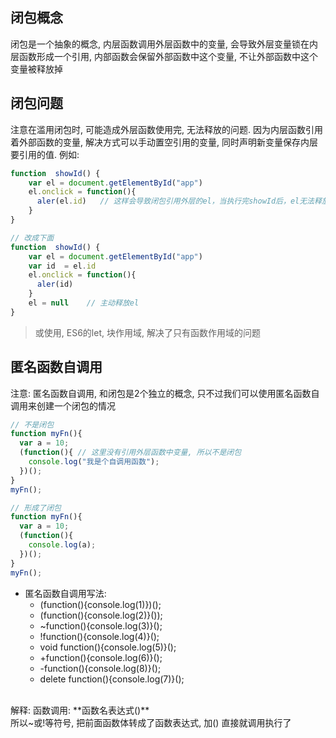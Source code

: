 ## 闭包概念
闭包是一个抽象的概念, 内层函数调用外层函数中的变量, 会导致外层变量锁在内层函数形成一个引用, 内部函数会保留外部函数中这个变量, 不让外部函数中这个变量被释放掉<br>
## 闭包问题
注意在滥用闭包时, 可能造成外层函数使用完, 无法释放的问题. 因为内层函数引用着外部函数的变量, 解决方式可以手动置空引用的变量, 同时声明新变量保存内层要引用的值.
例如:
``` js
function  showId() {
    var el = document.getElementById("app")
    el.onclick = function(){
      aler(el.id)   // 这样会导致闭包引用外层的el，当执行完showId后，el无法释放
    }
}

// 改成下面
function  showId() {
    var el = document.getElementById("app")
    var id  = el.id
    el.onclick = function(){
      aler(id)
    }
    el = null    // 主动释放el
}
```
> 或使用, ES6的let, 块作用域, 解决了只有函数作用域的问题
## 匿名函数自调用
注意: 匿名函数自调用, 和闭包是2个独立的概念, 只不过我们可以使用匿名函数自调用来创建一个闭包的情况
``` js
// 不是闭包
function myFn(){
  var a = 10;
  (function(){ // 这里没有引用外层函数中变量, 所以不是闭包
    console.log("我是个自调用函数");
  })();
}
myFn();
```
``` js
// 形成了闭包
function myFn(){
  var a = 10;
  (function(){
    console.log(a);
  })();
}
myFn();
```
* 匿名函数自调用写法:
  * (function(){console.log(1)})();
  * (function(){console.log(2)}());
  * ~function(){console.log(3)}();
  * !function(){console.log(4)}();
  * void function(){console.log(5)}();
  * +function(){console.log(6)}();
  * -function(){console.log(8)}();
  * delete function(){console.log(7)}();
<br>
解释: 函数调用: **函数名表达式()** <br>
所以~或!等符号, 把前面函数体转成了函数表达式, 加() 直接就调用执行了

